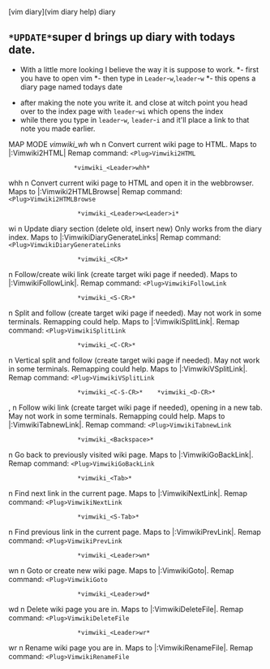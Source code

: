 
[vim diary](vim diary help) diary


`*UPDATE*`super d brings up diary with todays date.
-----------------------------------------
   * With a little more looking I believe the way it is suppose to work.
    *- first you have to open vim 
    *- then type in `Leader`-`w`,`leader`-`w`
    *- this opens a diary page named todays date
- after making the note you write it. and close at witch point you
head over to the index page with `leader`-`wi` which opens the index
- while there you type in `leader`-`w`, `leader`-`i` and it'll place
 a link to that note you made earlier.




MAP                MODE
                       *vimwiki_<Leader>wh*
<Leader>wh         n   Convert current wiki page to HTML.
                       Maps to |:Vimwiki2HTML|
                       Remap command: `<Plug>Vimwiki2HTML`

                      *vimwiki_<Leader>whh*
<Leader>whh        n   Convert current wiki page to HTML
                       and open it in the webbrowser.
                       Maps to |:Vimwiki2HTMLBrowse|
                       Remap command: `<Plug>Vimwiki2HTMLBrowse`

                       *vimwiki_<Leader>w<Leader>i*
<Leader>w<Leader>i n   Update diary section (delete old, insert new)
                       Only works from the diary index.
                       Maps to |:VimwikiDiaryGenerateLinks|
                       Remap command: `<Plug>VimwikiDiaryGenerateLinks`

                       *vimwiki_<CR>*
<CR>               n   Follow/create wiki link
                       (create target wiki page if needed).
                       Maps to |:VimwikiFollowLink|.
                       Remap command: `<Plug>VimwikiFollowLink`

                       *vimwiki_<S-CR>*
<S-CR>             n   Split and follow 
                       (create target wiki page if needed).
                       May not work in some terminals.
                       Remapping could help.
                       Maps to |:VimwikiSplitLink|.
                       Remap command: `<Plug>VimwikiSplitLink`

                       *vimwiki_<C-CR>*
<C-CR>             n   Vertical split and follow
                       (create target wiki page if needed). 
                       May not work in some terminals. Remapping
                       could help.
                       Maps to |:VimwikiVSplitLink|.
                       Remap command: `<Plug>VimwikiVSplitLink`

                       *vimwiki_<C-S-CR>*    *vimwiki_<D-CR>*
<C-S-CR>, <D-CR>   n   Follow wiki link (create target wiki page if needed),
                       opening in a new tab.
                       May not work in some terminals. Remapping could help.
                       Maps to |:VimwikiTabnewLink|.
                       Remap command: `<Plug>VimwikiTabnewLink`

                       *vimwiki_<Backspace>*
<Backspace>        n   Go back to previously visited wiki page.
                       Maps to |:VimwikiGoBackLink|.
                       Remap command: `<Plug>VimwikiGoBackLink`

                       *vimwiki_<Tab>*
<Tab>              n   Find next link in the current page.
                       Maps to |:VimwikiNextLink|.
                       Remap command: `<Plug>VimwikiNextLink`

                       *vimwiki_<S-Tab>*
<S-Tab>            n   Find previous link in the current page.
                       Maps to |:VimwikiPrevLink|.
                       Remap command: `<Plug>VimwikiPrevLink`

                       *vimwiki_<Leader>wn*
<Leader>wn         n   Goto or create new wiki page.
                       Maps to |:VimwikiGoto|.
                       Remap command: `<Plug>VimwikiGoto`

                       *vimwiki_<Leader>wd*
<Leader>wd         n   Delete wiki page you are in.
                       Maps to |:VimwikiDeleteFile|.
                       Remap command: `<Plug>VimwikiDeleteFile`

                       *vimwiki_<Leader>wr*
<Leader>wr         n   Rename wiki page you are in.
                       Maps to |:VimwikiRenameFile|.
                       Remap command: `<Plug>VimwikiRenameFile`

